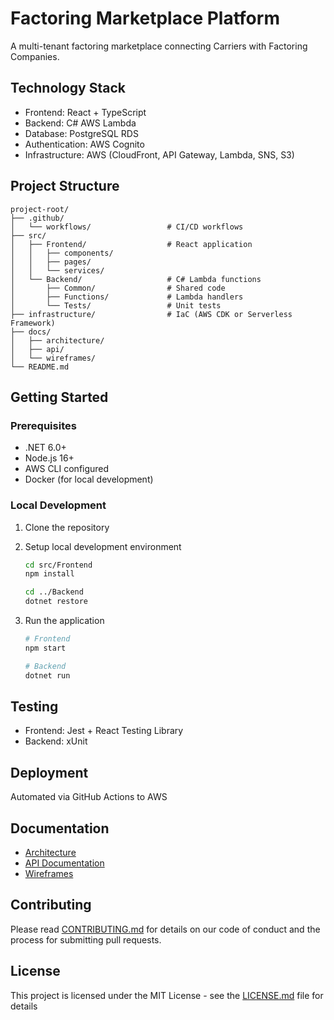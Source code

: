 # Factoring Marketplace Platform

A multi-tenant factoring marketplace connecting Carriers with Factoring Companies.

## Technology Stack
- Frontend: React + TypeScript
- Backend: C# AWS Lambda
- Database: PostgreSQL RDS
- Authentication: AWS Cognito
- Infrastructure: AWS (CloudFront, API Gateway, Lambda, SNS, S3)

## Project Structure
```
project-root/
├── .github/
│   └── workflows/                 # CI/CD workflows
├── src/
│   ├── Frontend/                  # React application
│   │   ├── components/
│   │   ├── pages/
│   │   └── services/
│   └── Backend/                   # C# Lambda functions
│       ├── Common/                # Shared code
│       ├── Functions/             # Lambda handlers
│       └── Tests/                 # Unit tests
├── infrastructure/                # IaC (AWS CDK or Serverless Framework)
├── docs/                         
│   ├── architecture/
│   ├── api/
│   └── wireframes/
└── README.md
```

## Getting Started

### Prerequisites
- .NET 6.0+
- Node.js 16+
- AWS CLI configured
- Docker (for local development)

### Local Development
1. Clone the repository
2. Setup local development environment
   ```bash
   cd src/Frontend
   npm install
   
   cd ../Backend
   dotnet restore
   ```

3. Run the application
   ```bash
   # Frontend
   npm start
   
   # Backend
   dotnet run
   ```

## Testing
- Frontend: Jest + React Testing Library
- Backend: xUnit

## Deployment
Automated via GitHub Actions to AWS

## Documentation
- [Architecture](docs/architecture/README.md)
- [API Documentation](docs/api/README.md)
- [Wireframes](docs/wireframes/README.md)

## Contributing
Please read [CONTRIBUTING.md](CONTRIBUTING.md) for details on our code of conduct and the process for submitting pull requests.

## License
This project is licensed under the MIT License - see the [LICENSE.md](LICENSE.md) file for details 